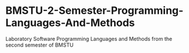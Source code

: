 # BMSTU-2-Semester-Programming-Languages-And-Methods
Laboratory Software Programming Languages and Methods from the second semester of BMSTU
